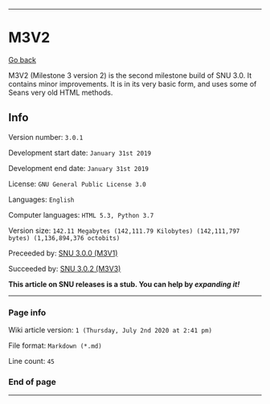 
***

# M3V2

[Go back](https://github.com/seanpm2001/SNU/wiki/)

M3V2 (Milestone 3 version 2) is the second milestone build of SNU 3.0. It contains minor improvements. It is in its very basic form, and uses some of Seans very old HTML methods.

## Info

Version number: `3.0.1`

Development start date: `January 31st 2019`

Development end date: `January 31st 2019`

License: `GNU General Public License 3.0`

Languages: `English`

Computer languages: `HTML 5.3, Python 3.7`

Version size: `142.11 Megabytes (142,111.79 Kilobytes) (142,111,797 bytes) (1,136,894,376 octobits)`

Preceeded by: [SNU 3.0.0 (M3V1)](https://github.com/seanpm2001/SNU/Wiki/M3V1)

Succeeded by: [SNU 3.0.2 (M3V3)](https://github.com/seanpm2001/SNU/Wiki/M3V3)

**This article on SNU releases is a stub. You can help by *expanding it!***

***

### Page info

Wiki article version: `1 (Thursday, July 2nd 2020 at 2:41 pm)`

File format: `Markdown (*.md)`

Line count: `45`

### End of page

***
